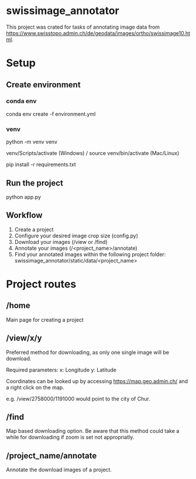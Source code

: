 # swissimage_annotator
This project was crated for tasks of annotating image data from https://www.swisstopo.admin.ch/de/geodata/images/ortho/swissimage10.html.


# Setup

## Create environment

### conda env
conda env create -f environment.yml

### venv
python -m venv venv

venv/Scripts/activate (Windows) / source venv/bin/activate (Mac/Linux)

pip install -r requirements.txt


## Run the project
python app.py

## Workflow
1. Create a project
2. Configure your desired image crop size (config.py)
3. Download your images (/view or /find)
4. Annotate your images (/<project_name>/annotate)
5. Find your annotated images within the following project folder: 
swissimage_annotator/static/data/<project_name>


# Project routes

## /home
Main page for creating a project

## /view/x/y
Preferred method for downloading, as only one single image will be download.

Required parameters:
x: Longitude
y: Latitude

Coordinates can be looked up by accessing https://map.geo.admin.ch/ and a right click on the map.

e.g. /view/2758000/1191000 would point to the city of Chur.

## /find
Map based downloading option. Be aware that this method could take a while for downloading if zoom is set not appropriatly.

## /project_name/annotate
Annotate the download images of a project.


